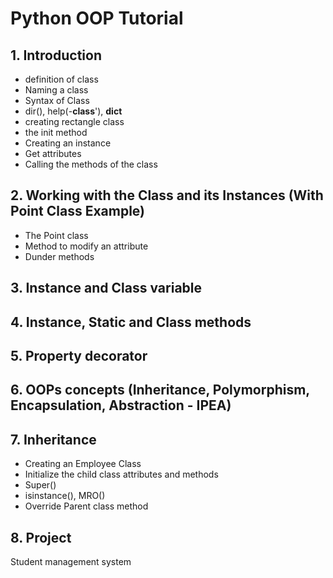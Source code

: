 # Python OOP Tutorial

## 1. Introduction
- definition of class
- Naming a class
- Syntax of Class
- dir(), help(-__class__'),  __dict__
- creating rectangle class
- the init method
- Creating an instance
- Get attributes
- Calling the methods of the class

## 2. Working with the Class and its Instances (With Point Class Example)
- The Point class
- Method to modify an attribute
- Dunder methods

## 3. Instance and Class variable

## 4. Instance, Static and Class methods

## 5. Property decorator

## 6. OOPs concepts (Inheritance, Polymorphism, Encapsulation, Abstraction - IPEA)

## 7. Inheritance
- Creating an Employee Class
- Initialize the child class attributes and methods
- Super()
- isinstance(), MRO()
- Override Parent class method

## 8. Project
Student management system

